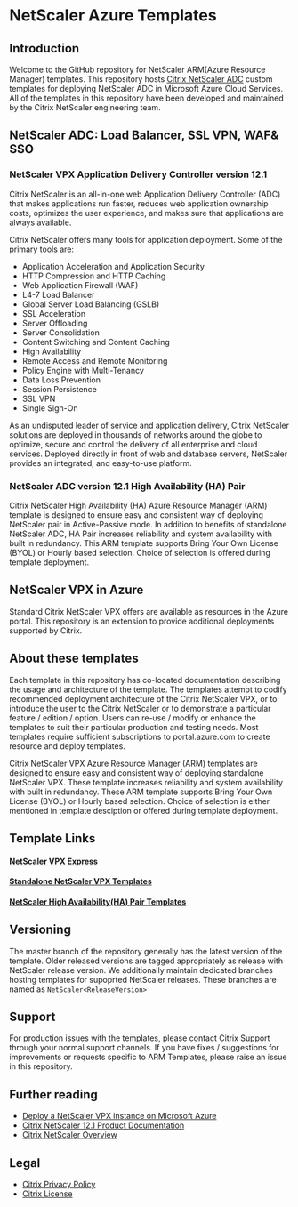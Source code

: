 # NetScaler Azure Templates

## Introduction
Welcome to the GitHub repository for NetScaler ARM(Azure Resource Manager) templates. This repository hosts [Citrix NetScaler ADC](https://www.citrix.com/products/netscaler-adc/) custom templates for deploying NetScaler ADC in Microsoft Azure Cloud Services. All of the templates in this repository have been developed and maintained by the Citrix NetScaler engineering team. 

## NetScaler ADC: Load Balancer, SSL VPN, WAF& SSO

### NetScaler VPX Application Delivery Controller version 12.1

Citrix NetScaler is an all-in-one web Application Delivery Controller (ADC) that makes applications run faster, reduces web application ownership costs, optimizes the user experience, and makes sure that applications are always available.

Citrix NetScaler offers many tools for application deployment. Some of the primary tools are:
*	Application Acceleration and Application Security
*	HTTP Compression and HTTP Caching
*	Web Application Firewall (WAF)
*	L4-7 Load Balancer
*	Global Server Load Balancing (GSLB)
*	SSL Acceleration
*	Server Offloading
*	Server Consolidation
*	Content Switching and Content Caching
*	High Availability
*	Remote Access and Remote Monitoring
*	Policy Engine with Multi-Tenancy
*	Data Loss Prevention
*	Session Persistence
*	SSL VPN
*	Single Sign-On

As an undisputed leader of service and application delivery, Citrix NetScaler solutions are deployed in thousands of networks around the globe to optimize, secure and control the delivery of all enterprise and cloud services. Deployed directly in front of web and database servers, NetScaler provides an integrated, and easy-to-use platform.

### NetScaler ADC version 12.1 High Availability (HA) Pair

Citrix NetScaler High Availability (HA) Azure Resource Manager (ARM) template is designed to ensure easy and consistent way of deploying NetScaler pair in Active-Passive mode. In addition to benefits of standalone NetScaler ADC, HA Pair increases reliability and system availability with built in redundancy. This ARM template supports Bring Your Own License (BYOL) or Hourly based selection. Choice of selection is offered during template deployment.

## NetScaler VPX in Azure
Standard Citrix NetScaler VPX offers are available as resources in the Azure portal. This repository is an extension to provide additional deployments supported by Citrix.

## About these templates
Each template in this repository has co-located documentation describing the usage and architecture of the template. The templates attempt to codify recommended deployment architecture of the Citrix NetScaler VPX, or to introduce the user to the Citrix NetScaler or to demonstrate a particular feature / edition / option. Users can re-use / modify or enhance the templates to suit their particular production and testing needs. Most templates require sufficient subscriptions to portal.azure.com to create resource and deploy templates.

Citrix NetScaler VPX Azure Resource Manager (ARM) templates are designed to ensure easy and consistent way of deploying standalone NetScaler VPX. These template increases reliability and system availability with built in redundancy. These ARM template supports Bring Your Own License (BYOL) or Hourly based selection. Choice of selection is either mentioned in template desciption or offered during template deployment.

## Template Links
#### [NetScaler VPX Express](templates/express_single_nic/)
#### [Standalone NetScaler VPX Templates](templates/standalone/)
#### [NetScaler High Availability(HA) Pair Templates](templates/HA_pair/)

## Versioning
The master branch of the repository generally has the latest version of the template. Older released versions are tagged appropriately as release with NetScaler release version. We additionally maintain dedicated branches hosting templates for supoprted NetScaler releases. These branches are named as `NetScaler<ReleaseVersion>` 

## Support
For production issues with the templates, please contact Citrix Support through your normal support channels. If you have fixes / suggestions for improvements or requests specific to ARM Templates, please raise an issue in this repository. 

## Further reading
- [Deploy a NetScaler VPX instance on Microsoft Azure](https://docs.citrix.com/en-us/netscaler/12-1/deploying-vpx/deploy-vpx-on-azure.html)
- [Citrix NetScaler 12.1 Product Documentation](https://docs.citrix.com/en-us/netscaler/12-1.html)
- [Citrix NetScaler Overview](https://www.citrix.com/products/netscaler-adc/resources/netscaler-vpx.html)

## Legal
- [Citrix Privacy Policy](http://www.citrix.com/about/legal/privacy.html)
- [Citrix License](LICENSE.md)